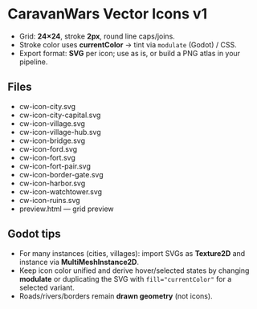
# CaravanWars Vector Icons v1

- Grid: **24×24**, stroke **2px**, round line caps/joins.
- Stroke color uses **currentColor** → tint via `modulate` (Godot) / CSS.
- Export format: **SVG** per icon; use as is, or build a PNG atlas in your pipeline.

## Files
- cw-icon-city.svg
- cw-icon-city-capital.svg
- cw-icon-village.svg
- cw-icon-village-hub.svg
- cw-icon-bridge.svg
- cw-icon-ford.svg
- cw-icon-fort.svg
- cw-icon-fort-pair.svg
- cw-icon-border-gate.svg
- cw-icon-harbor.svg
- cw-icon-watchtower.svg
- cw-icon-ruins.svg
- preview.html — grid preview

## Godot tips
- For many instances (cities, villages): import SVGs as **Texture2D** and instance via **MultiMeshInstance2D**.
- Keep icon color unified and derive hover/selected states by changing **modulate** or duplicating the SVG with `fill="currentColor"` for a selected variant.
- Roads/rivers/borders remain **drawn geometry** (not icons).
